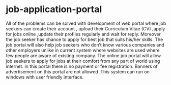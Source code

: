 # job-application-portal
All of the problems can be solved with development of web portal where job seekers can  create their account , upload their Curriculum Vitae (CV) ,apply for jobs online ,update their  profiles regularly and wait for reply. Moreover the job seeker has chance to apply for best job  that suits his/her skills. The job portal will also help job seekers who don’t know various  companies and other employers unlike in current system where websites are used where few  people are aware of existing company. The online job portal will allow job seekers to apply for jobs at their comfort from any part of  world using internet. In this portal there is no payment or fee registration. Banners of  advertisement on this portal are not allowed .This system can run on windows with user friendly  interface.
